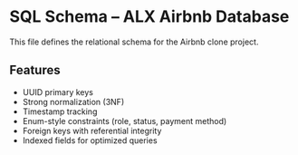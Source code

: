 # SQL Schema – ALX Airbnb Database

This file defines the relational schema for the Airbnb clone project.

## Features

- UUID primary keys
- Strong normalization (3NF)
- Timestamp tracking
- Enum-style constraints (role, status, payment method)
- Foreign keys with referential integrity
- Indexed fields for optimized queries
